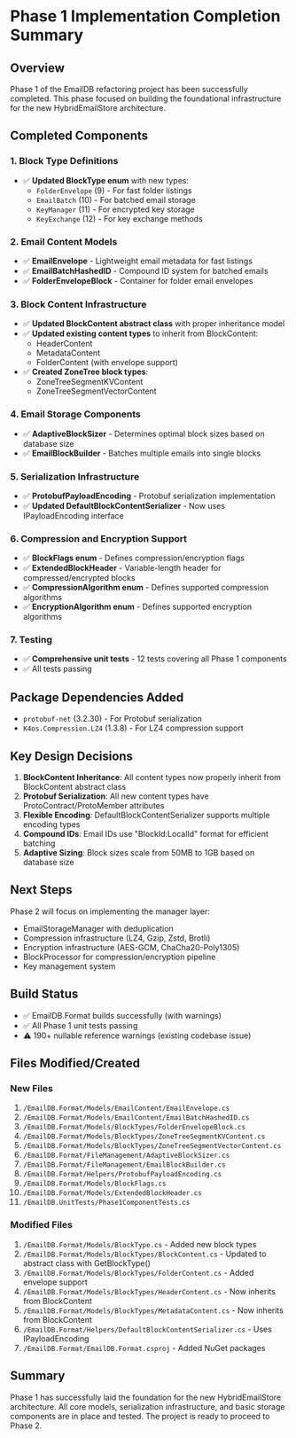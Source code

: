 # Phase 1 Implementation Completion Summary

## Overview
Phase 1 of the EmailDB refactoring project has been successfully completed. This phase focused on building the foundational infrastructure for the new HybridEmailStore architecture.

## Completed Components

### 1. Block Type Definitions
- ✅ **Updated BlockType enum** with new types:
  - `FolderEnvelope` (9) - For fast folder listings
  - `EmailBatch` (10) - For batched email storage
  - `KeyManager` (11) - For encrypted key storage
  - `KeyExchange` (12) - For key exchange methods

### 2. Email Content Models
- ✅ **EmailEnvelope** - Lightweight email metadata for fast listings
- ✅ **EmailBatchHashedID** - Compound ID system for batched emails
- ✅ **FolderEnvelopeBlock** - Container for folder email envelopes

### 3. Block Content Infrastructure
- ✅ **Updated BlockContent abstract class** with proper inheritance model
- ✅ **Updated existing content types** to inherit from BlockContent:
  - HeaderContent
  - MetadataContent
  - FolderContent (with envelope support)
- ✅ **Created ZoneTree block types**:
  - ZoneTreeSegmentKVContent
  - ZoneTreeSegmentVectorContent

### 4. Email Storage Components
- ✅ **AdaptiveBlockSizer** - Determines optimal block sizes based on database size
- ✅ **EmailBlockBuilder** - Batches multiple emails into single blocks

### 5. Serialization Infrastructure
- ✅ **ProtobufPayloadEncoding** - Protobuf serialization implementation
- ✅ **Updated DefaultBlockContentSerializer** - Now uses IPayloadEncoding interface

### 6. Compression and Encryption Support
- ✅ **BlockFlags enum** - Defines compression/encryption flags
- ✅ **ExtendedBlockHeader** - Variable-length header for compressed/encrypted blocks
- ✅ **CompressionAlgorithm enum** - Defines supported compression algorithms
- ✅ **EncryptionAlgorithm enum** - Defines supported encryption algorithms

### 7. Testing
- ✅ **Comprehensive unit tests** - 12 tests covering all Phase 1 components
- ✅ All tests passing

## Package Dependencies Added
- `protobuf-net` (3.2.30) - For Protobuf serialization
- `K4os.Compression.LZ4` (1.3.8) - For LZ4 compression support

## Key Design Decisions

1. **BlockContent Inheritance**: All content types now properly inherit from BlockContent abstract class
2. **Protobuf Serialization**: All new content types have ProtoContract/ProtoMember attributes
3. **Flexible Encoding**: DefaultBlockContentSerializer supports multiple encoding types
4. **Compound IDs**: Email IDs use "BlockId:LocalId" format for efficient batching
5. **Adaptive Sizing**: Block sizes scale from 50MB to 1GB based on database size

## Next Steps
Phase 2 will focus on implementing the manager layer:
- EmailStorageManager with deduplication
- Compression infrastructure (LZ4, Gzip, Zstd, Brotli)
- Encryption infrastructure (AES-GCM, ChaCha20-Poly1305)
- BlockProcessor for compression/encryption pipeline
- Key management system

## Build Status
- ✅ EmailDB.Format builds successfully (with warnings)
- ✅ All Phase 1 unit tests passing
- ⚠️ 190+ nullable reference warnings (existing codebase issue)

## Files Modified/Created

### New Files
1. `/EmailDB.Format/Models/EmailContent/EmailEnvelope.cs`
2. `/EmailDB.Format/Models/EmailContent/EmailBatchHashedID.cs`
3. `/EmailDB.Format/Models/BlockTypes/FolderEnvelopeBlock.cs`
4. `/EmailDB.Format/Models/BlockTypes/ZoneTreeSegmentKVContent.cs`
5. `/EmailDB.Format/Models/BlockTypes/ZoneTreeSegmentVectorContent.cs`
6. `/EmailDB.Format/FileManagement/AdaptiveBlockSizer.cs`
7. `/EmailDB.Format/FileManagement/EmailBlockBuilder.cs`
8. `/EmailDB.Format/Helpers/ProtobufPayloadEncoding.cs`
9. `/EmailDB.Format/Models/BlockFlags.cs`
10. `/EmailDB.Format/Models/ExtendedBlockHeader.cs`
11. `/EmailDB.UnitTests/Phase1ComponentTests.cs`

### Modified Files
1. `/EmailDB.Format/Models/BlockType.cs` - Added new block types
2. `/EmailDB.Format/Models/BlockTypes/BlockContent.cs` - Updated to abstract class with GetBlockType()
3. `/EmailDB.Format/Models/BlockTypes/FolderContent.cs` - Added envelope support
4. `/EmailDB.Format/Models/BlockTypes/HeaderContent.cs` - Now inherits from BlockContent
5. `/EmailDB.Format/Models/BlockTypes/MetadataContent.cs` - Now inherits from BlockContent
6. `/EmailDB.Format/Helpers/DefaultBlockContentSerializer.cs` - Uses IPayloadEncoding
7. `/EmailDB.Format/EmailDB.Format.csproj` - Added NuGet packages

## Summary
Phase 1 has successfully laid the foundation for the new HybridEmailStore architecture. All core models, serialization infrastructure, and basic storage components are in place and tested. The project is ready to proceed to Phase 2.
